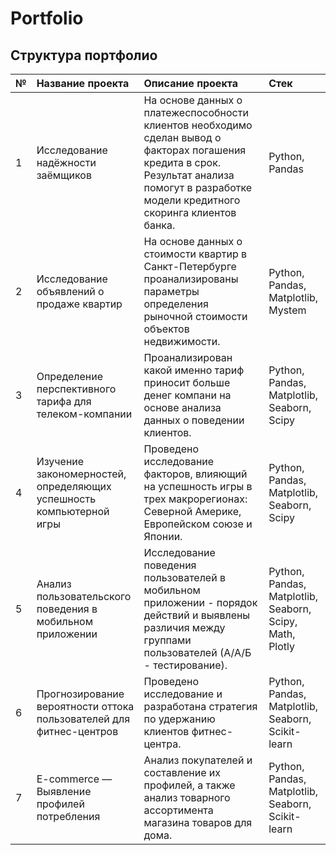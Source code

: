 # Portfolio

## Структура портфолио

| **№** | **Название проекта** | **Описание проекта** | **Стек** |
| :-------------------- | :--------------------- |:---------------------------|:---------------------------|
| 1 | Исследование надёжности заёмщиков | На основе данных о платежеспособности клиентов необходимо сделан вывод о факторах погашения кредита в срок.  Результат анализа помогут в разработке модели кредитного скоринга клиентов банка. |Python, Pandas|
| 2 | Исследование объявлений о продаже квартир | На основе данных о стоимости квартир в Санкт-Петербурге проанализированы параметры определения рыночной стоимости объектов недвижимости. |Python, Pandas, Matplotlib, Mystem|
| 3 | Определение перспективного тарифа для телеком-компании | Проанализирован какой именно тариф приносит больше денег компани на основе анализа данных о поведении клиентов. |Python, Pandas, Matplotlib, Seaborn, Scipy|
| 4 | Изучение закономерностей, определяющих успешность компьютерной игры| Проведено исследование факторов, влияющий на успешность игры в трех макрорегионах: Северной Америке, Европейском союзе и Японии.  |Python, Pandas, Matplotlib, Seaborn, Scipy|
| 5 | Анализ пользовательского поведения в мобильном приложении | Исследование поведения пользователей в мобильном приложении - порядок действий и выявлены различия между группами пользователей (А/А/Б - тестирование).|Python, Pandas, Matplotlib, Seaborn, Scipy, Math, Plotly|
| 6 | Прогнозирование вероятности оттока пользователей для фитнес-центров | Проведено исследование и разработана стратегия по удержанию клиентов фитнес-центра. |Python, Pandas, Matplotlib, Seaborn, Scikit-learn|
| 7 | E-commerce — Выявление профилей потребления| Анализ покупателей и составление их профилей, а также анализ товарного ассортимента магазина товаров для дома. |Python, Pandas, Matplotlib, Seaborn, Scikit-learn|
